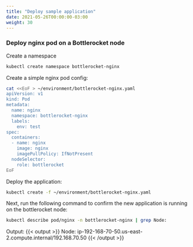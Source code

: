 ```yaml
---
title: "Deploy sample application"
date: 2021-05-26T00:00:00-03:00
weight: 30
---
```


### Deploy nginx pod on a Bottlerocket node

Create a namespace
```bash
kubectl create namespace bottlerocket-nginx
```

Create a simple nginx pod config:

```bash
cat <<EoF > ~/environment/bottlerocket-nginx.yaml
apiVersion: v1
kind: Pod
metadata:
  name: nginx
  namespace: bottlerocket-nginx
  labels:
    env: test
spec:
  containers:
  - name: nginx
    image: nginx
    imagePullPolicy: IfNotPresent
  nodeSelector:
    role: bottlerocket
EoF
```

Deploy the application:

```bash
kubectl create -f ~/environment/bottlerocket-nginx.yaml
```

Next, run the following command to confirm the new application is running on the bottlerocket node:

```bash
kubectl describe pod/nginx -n bottlerocket-nginx | grep Node:
```

Output: 
{{< output >}}
Node:         ip-192-168-70-50.us-east-2.compute.internal/192.168.70.50
{{< /output >}}